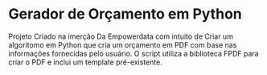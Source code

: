 # Gerador de Orçamento em Python

Projeto Criado na imerção Da Empowerdata com intuito de Criar um algoritomo em Python que cria um orçamento em PDF com base nas informações fornecidas pelo usuário. O script utiliza a biblioteca FPDF para criar o PDF e inclui um template pré-existente.